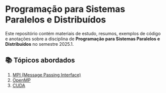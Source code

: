 # Programação para Sistemas Paralelos e Distribuídos

Este repositório contém materiais de estudo, resumos, exemplos de código e anotações sobre a disciplina de **Programação para Sistemas Paralelos e Distribuídos** no semestre 2025.1.

## 📚 Tópicos abordados

1. [MPI (Message Passing Interface)]()
2. [OpenMP](opemp/README.md)
3. [CUDA]()
